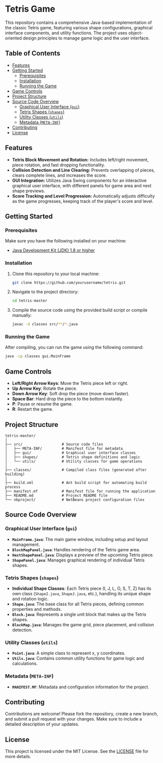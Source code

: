 
# Tetris Game

This repository contains a comprehensive Java-based implementation of the classic Tetris game, featuring various shape configurations, graphical interface components, and utility functions. The project uses object-oriented design principles to manage game logic and the user interface.

## Table of Contents

- [Features](#features)
- [Getting Started](#getting-started)
  - [Prerequisites](#prerequisites)
  - [Installation](#installation)
  - [Running the Game](#running-the-game)
- [Game Controls](#game-controls)
- [Project Structure](#project-structure)
- [Source Code Overview](#source-code-overview)
  - [Graphical User Interface (`gui`)](#graphical-user-interface-gui)
  - [Tetris Shapes (`shapes`)](#tetris-shapes-shapes)
  - [Utility Classes (`utils`)](#utility-classes-utils)
  - [Metadata (`META-INF`)](#metadata-meta-inf)
- [Contributing](#contributing)
- [License](#license)

## Features

- **Tetris Block Movement and Rotation:** Includes left/right movement, piece rotation, and fast dropping functionality.
- **Collision Detection and Line Clearing:** Prevents overlapping of pieces, clears complete lines, and increases the score.
- **GUI Integration:** Utilizes Java Swing components for an interactive graphical user interface, with different panels for game area and next shape previews.
- **Score Tracking and Level Progression:** Automatically adjusts difficulty as the game progresses, keeping track of the player's score and level.

## Getting Started

### Prerequisites

Make sure you have the following installed on your machine:

- [Java Development Kit (JDK) 1.8 or higher](https://www.oracle.com/java/technologies/javase-jdk11-downloads.html)

### Installation

1. Clone this repository to your local machine:
    ```bash
    git clone https://github.com/yourusername/tetris.git
    ```

2. Navigate to the project directory:
    ```bash
    cd tetris-master
    ```

3. Compile the source code using the provided build script or compile manually:
    ```bash
    javac -d classes src/**/*.java
    ```

### Running the Game

After compiling, you can run the game using the following command:

```bash
java -cp classes gui.MainFrame
```

## Game Controls

- **Left/Right Arrow Keys**: Move the Tetris piece left or right.
- **Up Arrow Key**: Rotate the piece.
- **Down Arrow Key**: Soft drop the piece (move down faster).
- **Space Bar**: Hard drop the piece to the bottom instantly.
- **P**: Pause or resume the game.
- **R**: Restart the game.

## Project Structure

```
tetris-master/
│
├── src/                  # Source code files
│   ├── META-INF/         # Manifest file for metadata
│   ├── gui/              # Graphical user interface classes
│   ├── shapes/           # Tetris shape definitions and logic
│   └── utils/            # Utility classes for game operations
│
├── classes/              # Compiled class files (generated after building)
│
├── build.xml             # Ant build script for automating build process
├── manifest.mf           # Manifest file for running the application
├── README.md             # Project README file
└── nbproject/            # NetBeans project configuration files
```

## Source Code Overview

### Graphical User Interface (`gui`)

- **`MainFrame.java`**: The main game window, including setup and layout management.
- **`BlockMapPanel.java`**: Handles rendering of the Tetris game area.
- **`NextShapePanel.java`**: Displays a preview of the upcoming Tetris piece.
- **`ShapePanel.java`**: Manages graphical rendering of individual Tetris shapes.

### Tetris Shapes (`shapes`)

- **Individual Shape Classes**: Each Tetris piece (I, J, L, O, S, T, Z) has its own class (`ShapeI.java`, `ShapeJ.java`, etc.), handling its unique shape and rotation logic.
- **`Shape.java`**: The base class for all Tetris pieces, defining common properties and methods.
- **`Block.java`**: Represents a single unit block that makes up the Tetris shapes.
- **`BlockMap.java`**: Manages the game grid, piece placement, and collision detection.

### Utility Classes (`utils`)

- **`Point.java`**: A simple class to represent x, y coordinates.
- **`Utils.java`**: Contains common utility functions for game logic and calculations.

### Metadata (`META-INF`)

- **`MANIFEST.MF`**: Metadata and configuration information for the project.

## Contributing

Contributions are welcome! Please fork the repository, create a new branch, and submit a pull request with your changes. Make sure to include a detailed description of your updates.

## License

This project is licensed under the MIT License. See the [LICENSE](LICENSE) file for more details.
